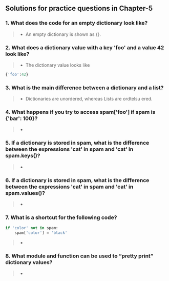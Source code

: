 ## Solutions for practice questions in Chapter-5
### 1.  What does the code for an empty dictionary look like?
> - An empty dictionary is shown as {}.   
### 2. What does a dictionary value with a key 'foo' and a value 42 look like?
> - The dictionary value looks like
```python
{'foo':42}
```
### 3. What is the main difference between a dictionary and a list?
> - Dictionaries are unordered, whereas Lists are ordtelsu ered.
### 4. What happens if you try to access spam['foo'] if spam is {'bar': 100}?
> - 
### 5.  If a dictionary is stored in spam, what is the difference between the expressions 'cat' in spam and 'cat' in spam.keys()?
> - 
### 6. If a dictionary is stored in spam, what is the difference between the expressions 'cat' in spam and 'cat' in spam.values()?
> - 
### 7. What is a shortcut for the following code?
```python
if 'color' not in spam:
    spam['color'] = 'black'
```
> - 
### 8. What module and function can be used to “pretty print” dictionary values?
> - 
